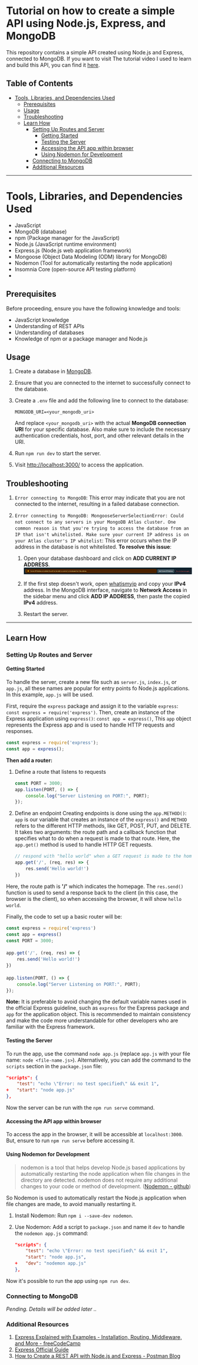 <h1>Tutorial on how to create a simple API using Node.js, Express, and MongoDB</h1>

This repository contains a simple API created using Node.js and Express, connected to MongoDB. If you want to visit The tutorial video I used to learn and build this API, you can find it [here](https://www.youtube.com/watch?v=9OfL9H6AmhQ).

## Table of Contents
- [Tools, Libraries, and Dependencies Used](#tools-libraries-and-dependencies-used)
  - [Prerequisites](#prerequisites)
  - [Usage](#usage)
  - [Troubleshooting](#troubleshooting)
  - [Learn How](#learn-how)
    - [Setting Up Routes and Server](#setting-up-routes-and-server)
      - [Getting Started](#getting-started)
      - [Testing the Server](#testing-the-server)
      - [Accessing the API app within browser](#accessing-the-api-app-within-browser)
      - [Using Nodemon for Development](#using-nodemon-for-development)
    - [Connecting to MongoDB](#connecting-to-mongodb)
    - [Additional Resources](#additional-resources)

---

# Tools, Libraries, and Dependencies Used
- JavaScript
- MongoDB (database)
- npm (Package manager for the JavaScript)
- Node.js (JavaScript runtime environment)
- Express.js (Node.js web application framework)
- Mongoose (Object Data Modeling (ODM) library for MongoDB)
- Nodemon (Tool for automatically restarting the node application)
- Insomnia Core (open-source API testing platform)
- 
## Prerequisites
Before proceeding, ensure you have the following knowledge and tools:
- JavaScript knowledge
- Understanding of REST APIs
- Understanding of databases
- Knowledge of npm or a package manager and Node.js

## Usage

1. Create a database in [MongoDB](https://cloud.mongodb.com/).

2. Ensure that you are connected to the internet to successfully connect to the database.

3. Create a `.env` file and add the following line to connect to the database:
    ```
    MONGODB_URI=<your_mongodb_uri>
    ```
    And replace `<your_mongodb_uri>` with the actual **MongoDB connection URI** for your specific database. Also make sure to include the necessary authentication credentials, host, port, and other relevant details in the URI.

4. Run `npm run dev` to start the server.

5. Visit [http://localhost:3000/](http://localhost:3000/) to access the application.

## Troubleshooting

1. `Error connecting to MongoDB`:
   This error may indicate that you are not connected to the internet, resulting in a failed database connection.

2. `Error connecting to MongoDB: MongooseServerSelectionError: Could not connect to any servers in your MongoDB Atlas cluster. One common reason is that you're trying to access the database from an IP that isn't whitelisted. Make sure your current IP address is on your Atlas cluster's IP whitelist`:
   This error occurs when the IP address in the database is not whitelisted. **To resolve this issue**:

   1. Open your database dashboard and click on **ADD CURRENT IP ADDRESS**.
      ![ADD CURRENT IP ADDRESS](assets/db-ip-error.png)

   2. If the first step doesn't work, open [whatismyip](https://www.whatismyip.com/) and copy your **IPv4** address. In the MongoDB interface, navigate to **Network Access** in the sidebar menu and click **ADD IP ADDRESS**, then paste the copied **IPv4** address.
   
   3. Restart the server.

---

## Learn How

### Setting Up Routes and Server

#### Getting Started
To handle the server, create a new file such as `server.js`, `index.js`, or `app.js`, all these names are popular for entry points fo Node.js applications. In this example, `app.js` will be used.

First, require the `express` package and assign it to the variable `express`: `const express = require('express')`. Then, create an instance of the Express application using `express()`: `const app = express()`, This `app` object represents the Express app and is used to handle HTTP requests and responses. 

```javascript
const express = require('express');
const app = express();
```

**Then add a router:**

1. Define a route that listens to requests
   ```javascript
   const PORT = 3000;
   app.listen(PORT, () => {
       console.log("Server Listening on PORT:", PORT);
   });
   ```

2. Define an endpoint
   Creating endpoints is done using the `app.METHOD()`: `app` is our variable that creates an instance of the `express()` and `METHOD` refers to the different HTTP methods, like GET, POST, PUT, and DELETE. It takes two arguments: the route path and a callback function that specifies what to do when a request is made to that route.
   Here, the `app.get()` method is used to handle HTTP GET requests.

   ```JavaScript
   // respond with "hello world" when a GET request is made to the homepage
   app.get('/', (req, res) => {
       res.send('Hello world!')
   })
   ```

Here, the route path is **'/'** which indicates the homepage. The `res.send()` function is used to send a response back to the client (in this case, the browser is the client), so when accessing the browser, it will show `hello world`.

Finally, the code to set up a basic router will be:

```javascript
const express = require('express')
const app = express()
const PORT = 3000;

app.get('/', (req, res) => {
    res.send('Hello world!')
})

app.listen(PORT, () => {
    console.log("Server Listening on PORT:", PORT);
});
```

**Note:** It is preferable to avoid changing the default variable names used in the official Express guideline, such as `express` for the Express package and `app` for the application object. This is recommended to maintain consistency and make the code more understandable for other developers who are familiar with the Express framework.

#### Testing the Server

To run the app, use the command `node app.js` (replace `app.js` with your file name: `node <file-name.js>`). Alternatively, you can add the command to the `scripts` section in the `package.json` file:

```json
"scripts": {
    "test": "echo \"Error: no test specified\" && exit 1",
+   "start": "node app.js"
},
```
Now the server can be run with the `npm run serve` command.

#### Accessing the API app within browser

To access the app in the browser, it will be accessible at `localhost:3000`. But, ensure to run `npm run serve` before accessing it.

#### Using Nodemon for Development
> nodemon is a tool that helps develop Node.js based applications by automatically restarting the node application when file changes in the directory are detected. nodemon does not require any additional changes to your code or method of development. 
> ([Nodemon - github](https://github.com/remy/nodemon))

So Nodemon is used to automatically restart the Node.js application when file changes are made, to avoid manually restarting it.

1. Install Nodemon: 
   Run `npm i --save-dev nodemon`.

2. Use Nodemon: 
   Add a script to `package.json` and name it `dev` to handle the `nodemon app.js` command:
   ```json
   "scripts": {
       "test": "echo \"Error: no test specified\" && exit 1",
       "start": "node app.js",
   +   "dev": "nodemon app.js"
   },
   ```

Now it's possible to run the app using `npm run dev`.

### Connecting to MongoDB
*Pending. Details will be added later ..*

### Additional Resources
1. [Express Explained with Examples - Installation, Routing, Middleware, and More - freeCodeCamp](https://www.freecodecamp.org/news/express-explained-with-examples-installation-routing-middleware-and-more/)
2. [Express Official Guide](https://expressjs.com/en/guide/routing.html)
3. [How to Create a REST API with Node.js and Express - Postman Blog](https://blog.postman.com/how-to-create-a-rest-api-with-node-js-and-express/)